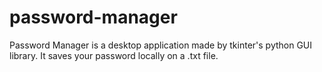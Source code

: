 # password-manager
Password Manager is a desktop application made by tkinter's python GUI library. It saves your password locally on a .txt file.
